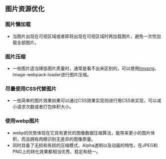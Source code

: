 ## 图片资源优化
### 图片懒加载
- 当图片出现在可视区域或者即将出现在可视区域时再加载图片，避免一次性加载全部图片。
### 图片压缩
- 一些图片适当降低图片质量时，通常是看不出来区别的，可以使用[tinypng](https://tinypng.com/)、image-webpack-loader进行图片压缩。

### 尽量使用CSS代替图片
- 一些简单的图片效果如果可以通过CSS效果实现则进行用CSS来实现，可以减小请求次数或者打包体积大小。
### 使用webp图片
- webp的优势体现在它具有更优的图像数据压缩算法，能带来更小的图片体积，而且拥有肉眼识别无差异的图像质量。
- 同时具备了无损和有损的压缩模式、Alpha透明以及动画的特性，在JPEG和PNG上的转化效果都相当优秀、稳定和统一。